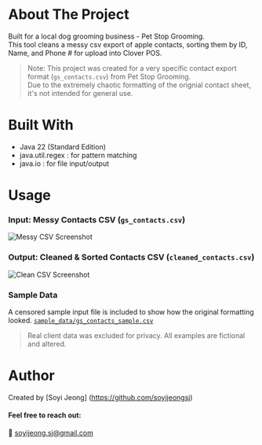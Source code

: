 # About The Project
Built for a local dog grooming business - Pet Stop Grooming.  
This tool cleans a messy csv export of apple contacts, sorting them by ID, Name, and Phone # for upload into Clover POS.


> Note: This project was created for a very specific contact export format (`gs_contacts.csv`) from Pet Stop Grooming.  
> Due to the extremely chaotic formatting of the orignial contact sheet, it's not intended for general use.

# Built With
- Java 22 (Standard Edition)
- java.util.regex : for pattern matching
- java.io : for file input/output

# Usage
### Input: Messy Contacts CSV (`gs_contacts.csv`)
![Messy CSV Screenshot](images/input_sample.png)
### Output: Cleaned & Sorted Contacts CSV (`cleaned_contacts.csv`)
![Clean CSV Screenshot](images/output_sample.png)
### Sample Data
A censored sample input file is included to show how the original formatting looked.
[`sample_data/gs_contacts_sample.csv`](/sample_data/gs_contacts_sample.csv)

> Real client data was excluded for privacy. All examples are fictional and altered.

# Author
Created by [Soyi Jeong] (https://github.com/soyijeongsj)  
#### Feel free to reach out:  
📧 soyijeong.sj@gmail.com<br>




